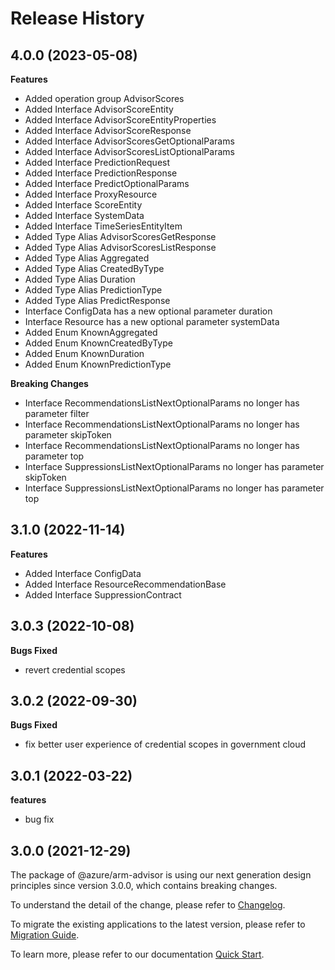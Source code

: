 # Release History
    
## 4.0.0 (2023-05-08)
    
**Features**

  - Added operation group AdvisorScores
  - Added Interface AdvisorScoreEntity
  - Added Interface AdvisorScoreEntityProperties
  - Added Interface AdvisorScoreResponse
  - Added Interface AdvisorScoresGetOptionalParams
  - Added Interface AdvisorScoresListOptionalParams
  - Added Interface PredictionRequest
  - Added Interface PredictionResponse
  - Added Interface PredictOptionalParams
  - Added Interface ProxyResource
  - Added Interface ScoreEntity
  - Added Interface SystemData
  - Added Interface TimeSeriesEntityItem
  - Added Type Alias AdvisorScoresGetResponse
  - Added Type Alias AdvisorScoresListResponse
  - Added Type Alias Aggregated
  - Added Type Alias CreatedByType
  - Added Type Alias Duration
  - Added Type Alias PredictionType
  - Added Type Alias PredictResponse
  - Interface ConfigData has a new optional parameter duration
  - Interface Resource has a new optional parameter systemData
  - Added Enum KnownAggregated
  - Added Enum KnownCreatedByType
  - Added Enum KnownDuration
  - Added Enum KnownPredictionType

**Breaking Changes**

  - Interface RecommendationsListNextOptionalParams no longer has parameter filter
  - Interface RecommendationsListNextOptionalParams no longer has parameter skipToken
  - Interface RecommendationsListNextOptionalParams no longer has parameter top
  - Interface SuppressionsListNextOptionalParams no longer has parameter skipToken
  - Interface SuppressionsListNextOptionalParams no longer has parameter top
    
    
## 3.1.0 (2022-11-14)
    
**Features**

  - Added Interface ConfigData
  - Added Interface ResourceRecommendationBase
  - Added Interface SuppressionContract
    
## 3.0.3 (2022-10-08)

**Bugs Fixed**

  -  revert credential scopes 

## 3.0.2 (2022-09-30)

**Bugs Fixed**

  -  fix better user experience of credential scopes in government cloud

## 3.0.1 (2022-03-22)

**features**

  - bug fix

## 3.0.0 (2021-12-29)

The package of @azure/arm-advisor is using our next generation design principles since version 3.0.0, which contains breaking changes.

To understand the detail of the change, please refer to [Changelog](https://aka.ms/js-track2-changelog).

To migrate the existing applications to the latest version, please refer to [Migration Guide](https://aka.ms/js-track2-migration-guide).

To learn more, please refer to our documentation [Quick Start](https://aka.ms/js-track2-quickstart).
